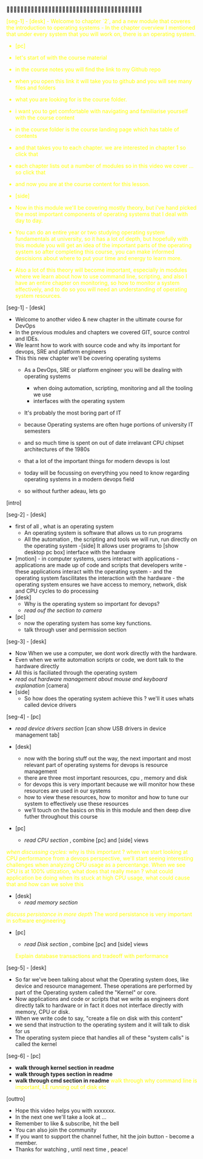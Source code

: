 <span style="color:yellow">
</span>

🎦🎦🎦🎦🎦🎦🎦🎦🎦🎦🎦🎦🎦🎦🎦🎦🎦🎦🎦🎦🎦🎦🎦🎦🎦🎦🎦🎦🎦🎦🎦🎦🎦🎦🎦🎦🎦🎦🎦 
  

<span style="color:yellow">
[seg-1]  - [desk]
  - Welcome to chapter `2`, and a new module that coveres the introduction to operating systems
  - In the chapter overview I mentioned that under every system that you will work on, there is an operating system.

  - [pc]
  - let's start of with the course material
  - in the course notes you will find the link to my Github repo
  - when you open this link it will take you to github and you will see many files and folders
  - what you are looking for is the course folder.
  - i want you to get comfortable with navigating and familiarise yourself with the course content
  - in the course folder is the course landing page which has table of contents 
  - and that takes you to each chapter. we are interested in chapter 1 so click that
  - each chapter lists out a number of modules so in this video we cover ... so click that 
  - and now you are at the course content for this lesson.
  
  - [side]
  - Now in this module we'll be covering mostly theory, but i've hand picked the most important  components of operating systems that I deal with day to day.
  - You can do an entire year or two studying operating system fundamentals at university, so it has a lot of depth, but hopefully with this module you will get an idea of the important parts of the operating system so after completing this course, you can make informed descisions about where to put your time and energy to learn more. 
  - Also a lot of this theory will become important, especially in modules where we learn about how to use command line, scripting, and also I have an entire chapter on monitoring, so how to monitor a system effectively, and to do so you will need an understanding of operating system resources.

</span>


[seg-1]  - [desk] 
  - Welcome to another video & new chapter in the ultimate course for DevOps
  - In the previous modules and chapters we covered GIT, source control and IDEs.
  - We learnt how to work with source code and why its important for devops, SRE and platform engineers
  - This this new chapter we'll be covering operating systems
    - As a DevOps, SRE or platform engineer you will be dealing with operating systems 
      - when doing automation, scripting, monitoring and all the tooling we use
      - interfaces with the operating system
    - It's probably the most boring part of IT
    - because Operating systems are often huge portions of university IT semesters
    - and so much time is spent on out of date irrelavant CPU chipset architectures of the 1980s
    - that a lot of the important things for modern devops is lost
    
    - today will be focussing on everything you need to know regarding operating systems in a modern devops field
    - so without further adeau, lets go  
  
[intro]

[seg-2]  - [desk]
  - first of all , what is an operating system
    - An operating system is software that allows us to run programs
    - All the automation , the scripting and tools we will run, run directly on the operating system
    -[side] It allows user programs to [show desktop pc box] interface with the hardware
  - [motion] 
        - in computer systems, users interact with applications 
        - applications are made up of code and scripts that developers write 
        - these applications interact with the operating system
        - and the operating system fascilitates the interaction with the hardware 
        - the operating system ensures we have access to memory, network, disk and CPU cycles to do processing
  - [desk] 
    - Why is the operating system so important for devops?
    - *read ouf the section to camera*
  - [pc] 
    - now the operating system has some key functions.
    - talk through user and permission section
    
[seg-3]  - [desk]
  - Now When we use a computer, we dont work directly with the hardware.
  - Even when we write automation scripts or code, we dont talk to the hardware directly
  - All this is faciliated through the operating system
  - *read out hardware management about mouse and keyboard explanation* [camera]
  - [side]
    - So how does the operating system achieve this ? we'll it uses whats called device drivers       

[seg-4]  - [pc]
  - *read device drivers section* [can show USB drivers in device management tab]
  
  - [desk]
    - now with the boring stuff out the way, the next important and most relevant part of operating systems for devops is resource management
    - there are three most important resources, cpu , memory and disk
    - for devops this is very important because we will monitor how these resources are used in our systems
    - how to view these resources, how to monitor and how to tune our system to effectively use these resources
    - we'll touch on the basics on this in this module and then deep dive futher throughout this course
  - [pc] 
    - *read CPU section* , combine [pc] and [side] views

<span style="color: yellow"> *when discussing cycles:* why is this important ? when we start looking at CPU performance from a devops perspective, we'll start seeing interesting challenges when analyzing CPU usage as a percentange. When we see CPU is at 100% utlization, what does that really mean ? what could application be doing when its stuck at high CPU usage, what could cause that and how can we solve this<span/>

  - [desk] 
    - *read memory section*  

<span style="color: yellow"> *discuss persistance in more depth* The word persistance is very important in software engineering<span/>

  - [pc] 
    - *read Disk section* , combine [pc] and [side] views

    <span style="color: yellow"> Explain database transactions and tradeoff with performance<span/>

[seg-5]  - [desk]
  - So far we've been talking about what the Operating system does, like device and resource management.
    These operations are performed by part of the Operating system called the "Kernel" or core.  
  - Now applications and code or scripts that we write as engineers dont directly talk to hardware or in fact it does not interface directly with memory, CPU or disk.
  - When we write code to say, "create a file on disk with this content"
  - we send that instruction to the operating system and it will talk to disk for us
  - The operating system piece that handles all of these "system calls" is called the kernel

[seg-6]  - [pc]
  - **walk through kernel section in readme**
  - **walk through types section in readme**
  - **walk through cmd section in readme**
  <span style="color:yellow">walk through why command line is important, I.E running out of disk etc</span>

 [outtro]

- Hope this video helps you with xxxxxxx.
- In the next one we'll take a look at ...
- Remember to like & subscribe, hit the bell
- You can also join the community
- If you want to support the channel futher, hit the join button - become a member.
- Thanks for watching , until next time , peace!  
